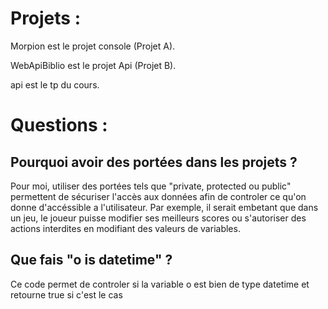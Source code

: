 # Projets :

Morpion est le projet console (Projet A).

WebApiBiblio est le projet Api (Projet B).

api est le tp du cours.

# Questions :

## Pourquoi avoir des portées dans les projets ?

Pour moi, utiliser des portées tels que "private, protected ou public" permettent de sécuriser l'accès aux données afin de controler ce qu'on donne d'accéssible a l'utilisateur. Par exemple, il serait embetant que dans un jeu, le joueur puisse modifier ses meilleurs scores ou s'autoriser des actions interdites en modifiant des valeurs de variables.


## Que fais "o is datetime" ?

Ce code permet de controler si la variable o est bien de type datetime et retourne true si c'est le cas

